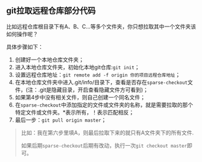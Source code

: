 ## git拉取远程仓库部分代码

比如远程仓库根目录下有A、B、C...等多个文件夹，你只想拉取其中一个文件夹该如何操作呢？

具体步骤如下：

1. 创建好一个本地仓库文件夹；
2. 进入本地仓库文件夹，初始化本地git仓库:`git init`；
3. 设置远程仓库地址：`git remote add -f origin 你的项目远程仓库地址`；
4. 在本地仓库文件夹中进入.git/info/目录下，查看是否存在`sparse-checkout`文件，(注：.git是隐藏目录，开启查看隐藏文件方可看到)；
5. 如果第4步中没有相关文件，则自己创建一个同名文件；
6. 在`sparse-checkout`中添加指定的文件或文件夹的名称，就是需要拉取的那个特定文件或文件夹。*表示所有，！表示匹配相反；
7. 最后一步：`git pull origin master`；

> 比如：我在第六步里填A，则最后拉取下来的就只有A文件夹下的所有文件.
>
> 如果后期`sparse-checkout`后期有改动，执行一次`git checkout master`即可。

